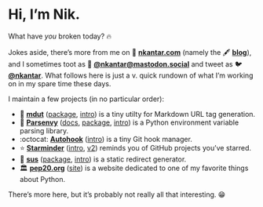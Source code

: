 # Hi, I’m Nik.

What have _you_ broken today? :fire:

Jokes aside, there’s more from me on :house_with_garden: [**nkantar.com**] (namely the :fountain_pen: [**blog**]), and I sometimes toot as :elephant: [**@nkantar@mastodon.social**] and tweet as :bird: [**@nkantar**].
What follows here is just a v. quick rundown of what I’m working on in my spare time these days.

I maintain a few projects (in no particular order):

- :notebook: [**mdut**] ([package][mdutpackage], [intro][mdutintro]) is a tiny utilty for Markdown URL tag generation.
- :snake: [**Parsenvy**] ([docs][parsedocs], [package][parsepackage], [intro][parseintro]) is a Python environment variable parsing library.
- :octocat: [**Autohook**] ([intro][autointro]) is a tiny Git hook manager.
- :star: [**Starminder**] ([intro][starintro], [v2][starv2]) reminds you of GitHub projects you’ve starred.
- :link: [**sus**] ([package][suspackage], [intro][susintro]) is a static redirect generator.
- :classical_building: [**pep20.org**] ([site][pep20]) is a website dedicated to one of my favorite things about Python.

There’s more here, but it’s probably not really all that interesting. :grin:


[**nkantar.com**]: https://nkantar.com "Nik Kantar"
[**blog**]: https://www.nkantar.com/blog/ "Blog | Nik Kantar"
[**@nkantar@mastodon.social**]: https://mastodon.social/@nkantar "Nik Kantar (@nkantar@mastodon.social) - Mastodon"
[**@nkantar**]: https://twitter.com/nkantar "Nik Kantar (@kantar) / Twitter"
[**newsletter**]: https://buttondown.email/nkantar "Nik’s Notes"
[**mdut**]: https://github.com/nkantar/mdut/ "GitHub - nkantar/mdut: Markdown URL tag generator"
[mdutpackage]: https://pypi.org/project/mdut/ "mdut · PyPI"
[mdutintro]: https://www.nkantar.com/blog/2022/01/introducing-mdut/ "Introducing mdut | Blog | Nik Kantar"
[**Parsenvy**]: https://github.com/nkantar/Parsenvy "nkantar/Parsenvy on GitHub"
[parsedocs]: https://parsenvy.readthedocs.io/en/latest/ "Parsenvy documentation"
[parsepackage]: https://pypi.org/project/parsenvy/ "parsenvy · PyPI"
[parseintro]: https://nkantar.com/blog/2021/02/introducing-parsenvy/ "Introducing Parsenvy | Blog | Nik Kantar"
[**Autohook**]: https://github.com/Autohook/Autohook "Autohook/Autohook on GitHub"
[autointro]: https://nkantar.com/blog/2020/10/introducing-autohook/ "Introducing Autohook | Blog | Nik Kantar"
[**Starminder**]: https://github.com/nkantar/Starminder "nkantar/Starminder on GitHub"
[starintro]: https://nkantar.com/blog/2017/07/introducing-starminder/ "Introducing Starminder | Blog | Nik Kantar"
[starv2]: https://nkantar.com/blog/2021/08/starminder-v2/ "Starminder v2 | Blog | Nik Kantar"
[**sus**]: https://github.com/nkantar/sus "nkantar/sus on GitHub"
[suspackage]: https://pypi.org/project/sus/ "sus · PyPI"
[susintro]: https://nkantar.com/blog/2020/10/introducing-sus/ "Introducing sus | Blog | Nik Kantar"
[**pep20.org**]: https://github.com/nkantar/pep20.org "nkantar/pep20.org on GitHub"
[pep20]: https://pep20.org "PEP 20 ~ The Zen of Python"
